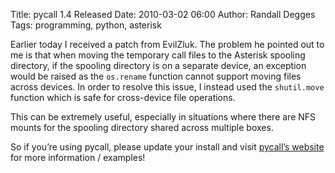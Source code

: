 Title: pycall 1.4 Released
Date: 2010-03-02 06:00
Author: Randall Degges
Tags: programming, python, asterisk


Earlier today I received a patch from EvilZluk. The problem he pointed out to me
is that when moving the temporary call files to the Asterisk spooling directory,
if the spooling directory is on a separate device, an exception would be raised
as the `os.rename` function cannot support moving files across devices. In order
to resolve this issue, I instead used the `shutil.move` function which is safe
for cross-device file operations.

This can be extremely useful, especially in situations where there are NFS
mounts for the spooling directory shared across multiple boxes.

So if you’re using pycall, please update your install and visit [pycall’s
website][] for more information / examples!

  [pycall’s website]: http://pycall.org/
